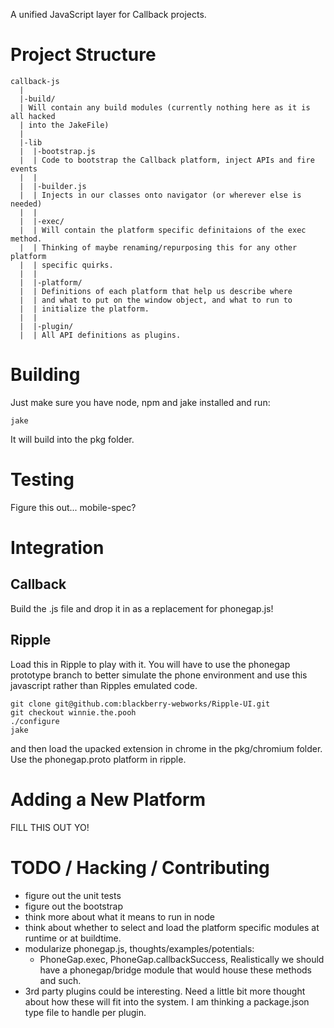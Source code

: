 A unified JavaScript layer for Callback projects.

# Project Structure

    callback-js
      |
      |-build/
      | Will contain any build modules (currently nothing here as it is all hacked
      | into the JakeFile)
      |
      |-lib
      |  |-bootstrap.js
      |  | Code to bootstrap the Callback platform, inject APIs and fire events
      |  |
      |  |-builder.js
      |  | Injects in our classes onto navigator (or wherever else is needed)
      |  |
      |  |-exec/
      |  | Will contain the platform specific definitaions of the exec method. 
      |  | Thinking of maybe renaming/repurposing this for any other platform
      |  | specific quirks.
      |  |
      |  |-platform/
      |  | Definitions of each platform that help us describe where
      |  | and what to put on the window object, and what to run to
      |  | initialize the platform.
      |  |
      |  |-plugin/
      |  | All API definitions as plugins.

# Building

Just make sure you have node, npm and jake installed and run:

    jake

It will build into the pkg folder.

# Testing

Figure this out... mobile-spec?

# Integration

## Callback

Build the .js file and drop it in as a replacement for phonegap.js!

## Ripple

Load this in Ripple to play with it. You will have to use the phonegap
prototype branch to better simulate the phone environment and use this
javascript rather than Ripples emulated code.

    git clone git@github.com:blackberry-webworks/Ripple-UI.git
    git checkout winnie.the.pooh
    ./configure
    jake

and then load the upacked extension in chrome in the pkg/chromium folder.
Use the phonegap.proto platform in ripple.

# Adding a New Platform

FILL THIS OUT YO!

# TODO / Hacking / Contributing

- figure out the unit tests
- figure out the bootstrap
- think more about what it means to run in node
- think about whether to select and load the platform specific modules at
  runtime or at buildtime.
- modularize phonegap.js, thoughts/examples/potentials:
  - PhoneGap.exec, PhoneGap.callbackSuccess, Realistically we should have a phonegap/bridge module that would house these
    methods and such.
- 3rd party plugins could be interesting. Need a little bit more thought about how these will fit into the system. I am thinking a package.json type file to handle per plugin.
